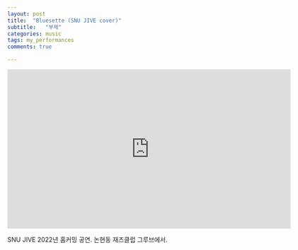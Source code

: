 ```yaml
---
layout: post
title:  "Bluesette (SNU JIVE cover)"
subtitle:   "부제"
categories: music
tags: my_performances
comments: true

---
```


<iframe width="640" height="360" src="https://www.youtube.com/embed/445rV9eOrAU" title="YouTube video player" frameborder="0" allow="accelerometer; autoplay; clipboard-write; encrypted-media; gyroscope; picture-in-picture" allowfullscreen></iframe>

<br />

SNU JIVE 2022년 홈커밍 공연. 논현동 재즈클럽 그루브에서.